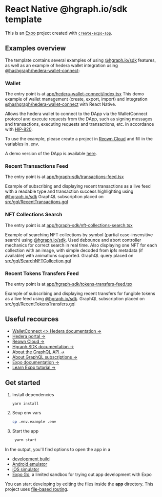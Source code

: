 # React Native @hgraph.io/sdk template

This is an [Expo](https://expo.dev) project created with [`create-expo-app`](https://www.npmjs.com/package/create-expo-app).

## Examples overview

The template contains several examples of using [@hgraph.io/sdk](https://www.npmjs.com/package/@hgraph.io/sdk) features, as well as an example of hedera wallet integration using [@hashgraph/hedera-wallet-connect](https://www.npmjs.com/package/@hashgraph/hedera-wallet-connect):

### Wallet

The entry point is at [app/hedera-wallet-connect/index.tsx](app/hedera-wallet-connect/index.tsx)
This demo example of wallet management (create, export, import) and integration [@hashgraph/hedera-wallet-connect](https://www.npmjs.com/package/@hashgraph/hedera-wallet-connect) with React Native.

Allows the hedera wallet to connect to the DApp via the WalletConnect protocol and execute requests from the DApp, such as signing messages and transactions, executing requests and transactions, etc. in accordance with [HIP-820](https://hips.hedera.com/hip/hip-820).

To use the example, please create a project in [Reown Cloud](https://cloud.reown.com) and fill in the variables in .env.

A demo version of the DApp is available [here](https://hwc-docs.hgraph.app/demos).

### Recent Transactions Feed

The entry point is at [app/hgraph-sdk/transactions-feed.tsx](app/hgraph-sdk/transactions-feed.tsx)

Example of subscribing and displaying recent transactions as a live feed with a readable type and transaction success highlighting using [@hgraph.io/sdk](https://www.npmjs.com/package/@hgraph.io/sdk)
GraphQL subscription placed on [src/gql/RecentTransactions.gql](src/gql/RecentTransactions.gql)


### NFT Collections Search

The entry point is at [app/hgraph-sdk/nft-collections-search.tsx](app/hgraph-sdk/nft-collections-search.tsx)

Example of searching NFT collections by symbol (partial case-insensitive search) using [@hgraph.io/sdk](https://www.npmjs.com/package/@hgraph.io/sdk). Used debounce and abort controller mechanics for correct search in real time. Also displaying one NFT for each collection with an image, with simple decoded from ipfs metadata (if available) with animations supported. 
GraphQL query placed on [src/gql/SearchNFTCollection.gql](src/gql/SearchNFTCollection.gql)

### Recent Tokens Transfers Feed

The entry point is at [app/hgraph-sdk/tokens-transfers-feed.tsx](app/hgraph-sdk/tokens-transfers-feed.tsx)

Example of subscribing and displaying recent transfers for fungible tokens as a live feed using [@hgraph.io/sdk](https://www.npmjs.com/package/@hgraph.io/sdk). 
GraphQL subscription placed on [src/gql/RecentTokensTransfers.gql](src/gql/RecentTokensTransfers.gql)


## Useful recources

- [WalletConnect <> Hedera documentation →](https://hwc-docs.hgraph.app/)
- [Hedera portal →](https://portal.hedera.com/dashboard)
- [Reown Cloud →](https://cloud.reown.com)
- [Hgraph SDK documentation →](https://docs.hgraph.com/category/hgraph-sdk)
- [About the GraphQL API →](https://docs.hgraph.com/graphql-api/subscriptions)
- [About GraphQL subscriptions →](https://docs.hgraph.com/graphql-api/subscriptions)
- [Expo documentation →](https://docs.expo.dev/)
- [Learn Expo tutorial →](https://docs.expo.dev/tutorial/introduction/)

## Get started

1. Install dependencies

   ```bash
   yarn install
   ```

2. Seup env vars

   ```bash
   cp .env.example .env
   ```

2. Start the app

   ```bash
    yarn start
   ```

In the output, you'll find options to open the app in a

- [development build](https://docs.expo.dev/develop/development-builds/introduction/)
- [Android emulator](https://docs.expo.dev/workflow/android-studio-emulator/)
- [iOS simulator](https://docs.expo.dev/workflow/ios-simulator/)
- [Expo Go](https://expo.dev/go), a limited sandbox for trying out app development with Expo

You can start developing by editing the files inside the **app** directory. This project uses [file-based routing](https://docs.expo.dev/router/introduction).